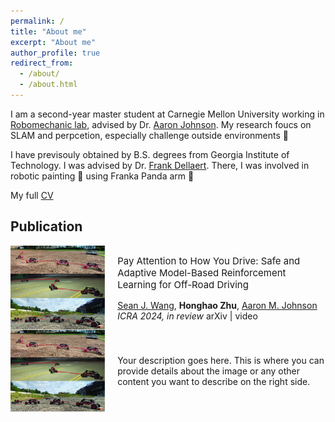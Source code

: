 ```yaml
---
permalink: /
title: "About me"
excerpt: "About me"
author_profile: true
redirect_from: 
  - /about/
  - /about.html
---
```


I am a second-year master student at Carnegie Mellon University working in [Robomechanic lab](https://www.cmu.edu/me/robomechanicslab/), advised by Dr. [Aaron Johnson](https://www.andrew.cmu.edu/user/amj1/). My research foucs on SLAM and perpcetion, especially challenge outside environments 🤖 

I have previsouly obtained by B.S. degrees from Georgia Institute of Technology. I was advised by Dr. [Frank Dellaert](https://dellaert.github.io/). There, I was involved in robotic painting 🎨 using Franka Panda arm 🦾 

My full [CV](https://adrienzhh.github.io/honghao/files/CV-1.pdf)
 
## Publication

<div style="display: flex; flex-direction: row;">
    <img src="images/real_experiment_pic.jpg" alt="Image" style="width: 30%;" />
    <div style="flex: 1; padding-left: 20px;">
        <p style="font-size: 15px;">
            Pay Attention to How You Drive: Safe and Adaptive Model-Based Reinforcement Learning for Off-Road Driving
            <p style="font-size: 14px;">
            <a href="https://seanjwang.github.io/#home">Sean J. Wang</a>, <b>Honghao Zhu</b>, <a href="https://www.andrew.cmu.edu/user/amj1/">Aaron M. Johnson</a>
            <i>ICRA 2024, in review</i>
            arXiv | video
            </p>
        </p>
    </div>
</div>


<div style="display: flex; align-items: center;">
    <img src="images/real_experiment_pic.jpg" alt="Image" style="max-width: 30%; flex: 1;" />
    <div style="flex: 5; padding-left: 20px;">
        <p>Your description goes here. This is where you can provide details about the image or any other content you want to describe on the right side.</p>
    </div>
</div>




